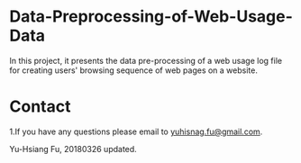 # Data-Preprocessing-of-Web-Usage-Data
In this project, it presents the data pre-processing of a web usage log file for creating users' browsing sequence of web pages on a website.

# Contact
1.If you have any questions please email to yuhisnag.fu@gmail.com.<br />

Yu-Hsiang Fu, 20180326 updated.
